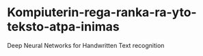 # Kompiuterin-rega-ranka-ra-yto-teksto-atpa-inimas
Deep Neural Networks for Handwritten Text recognition

